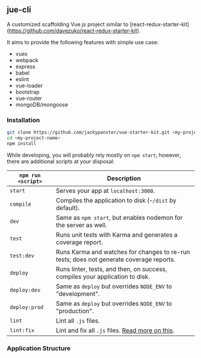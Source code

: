 ## jue-cli

A customized scaffolding Vue.js project similar to [react-redux-starter-kit] (https://github.com/davezuko/react-redux-starter-kit).

It aims to provide the following features with simple use case:

+ vuex
+ webpack
+ express
+ babel
+ eslint
+ vue-loader
+ bootstrap
+ vue-router
+ mongoDB/mongoose

### Installation
```bash
git clone https://github.com/jackypanster/vue-starter-kit.git <my-project-name>
cd <my-project-name>
npm install
```

While developing, you will probably rely mostly on `npm start`; however, there are additional scripts at your disposal:

|`npm run <script>`|Description|
|------------------|-----------|
|`start`|Serves your app at `localhost:3000`. |
|`compile`|Compiles the application to disk (`~/dist` by default).|
|`dev`|Same as `npm start`, but enables nodemon for the server as well.|
|`test`|Runs unit tests with Karma and generates a coverage report.|
|`test:dev`|Runs Karma and watches for changes to re-run tests; does not generate coverage reports.|
|`deploy`|Runs linter, tests, and then, on success, compiles your application to disk.|
|`deploy:dev`|Same as `deploy` but overrides `NODE_ENV` to "development".|
|`deploy:prod`|Same as `deploy` but overrides `NODE_ENV` to "production".|
|`lint`|Lint all `.js` files.|
|`lint:fix`|Lint and fix all `.js` files. [Read more on this](http://eslint.org/docs/user-guide/command-line-interface.html#fix).|

### Application Structure
